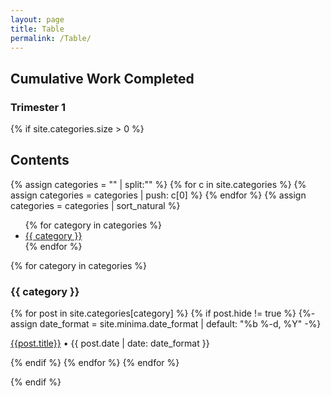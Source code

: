 ```yaml
---
layout: page
title: Table
permalink: /Table/
---
```


## Cumulative Work Completed 

### Trimester 1

{% if site.categories.size > 0 %}
<h2>Contents</h2>

  {% assign categories = "" | split:"" %}
  {% for c in site.categories %}
    {% assign categories = categories | push: c[0] %}
  {% endfor %}
  {% assign categories = categories | sort_natural %}

  <ul>
  {% for category in categories %}
    <li><a href="#{{ category }}">{{ category }}</a></li>
  {% endfor %}
  </ul>

  {% for category in categories %}
      <h3 id ="{{ category }}"><i class="fas fa-tags category-tags-icon"></i></i> {{ category }}</h3>
      <a name="{{ category | slugize }}"></a>
      {% for post in site.categories[category] %}
        {% if post.hide != true %}
        {%- assign date_format = site.minima.date_format | default: "%b %-d, %Y" -%}
        <article class="archive-item">
          <p class="post-meta post-meta-title"><a class="page-meta" href="{{ site.baseurl }}{{ post.url }}">{{post.title}}</a>  • {{ post.date | date: date_format }}</p>
        </article>
        {% endif %}
      {% endfor %}
  {% endfor %}

{% endif %}





